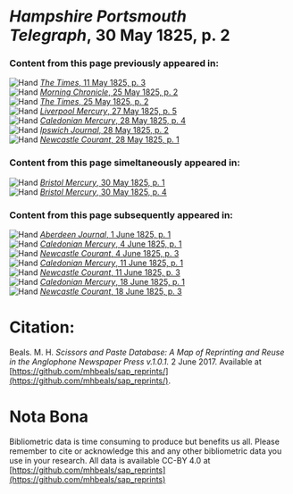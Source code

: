 # *Hampshire Portsmouth Telegraph*, 30 May 1825, p. 2  
  
### Content from this page previously appeared in:  
![Hand](http://scissorsandpaste.net/wp-content/uploads/2017/06/smallhandpointer.png) [*The Times*, 11 May 1825, p. 3](https://mhbeals.github.io/sap_html/The-Times/The-Times-11-May-1825-p-3)  
![Hand](http://scissorsandpaste.net/wp-content/uploads/2017/06/smallhandpointer.png) [*Morning Chronicle*, 25 May 1825, p. 2](https://mhbeals.github.io/sap_html/Morning-Chronicle/Morning-Chronicle-25-May-1825-p-2)  
![Hand](http://scissorsandpaste.net/wp-content/uploads/2017/06/smallhandpointer.png) [*The Times*, 25 May 1825, p. 2](https://mhbeals.github.io/sap_html/The-Times/The-Times-25-May-1825-p-2)  
![Hand](http://scissorsandpaste.net/wp-content/uploads/2017/06/smallhandpointer.png) [*Liverpool Mercury*, 27 May 1825, p. 5](https://mhbeals.github.io/sap_html/Liverpool-Mercury/Liverpool-Mercury-27-May-1825-p-5)  
![Hand](http://scissorsandpaste.net/wp-content/uploads/2017/06/smallhandpointer.png) [*Caledonian Mercury*, 28 May 1825, p. 4](https://mhbeals.github.io/sap_html/Caledonian-Mercury/Caledonian-Mercury-28-May-1825-p-4)  
![Hand](http://scissorsandpaste.net/wp-content/uploads/2017/06/smallhandpointer.png) [*Ipswich Journal*, 28 May 1825, p. 2](https://mhbeals.github.io/sap_html/Ipswich-Journal/Ipswich-Journal-28-May-1825-p-2)  
![Hand](http://scissorsandpaste.net/wp-content/uploads/2017/06/smallhandpointer.png) [*Newcastle Courant*, 28 May 1825, p. 1](https://mhbeals.github.io/sap_html/Newcastle-Courant/Newcastle-Courant-28-May-1825-p-1)  
  
### Content from this page simeltaneously appeared in:  
![Hand](http://scissorsandpaste.net/wp-content/uploads/2017/06/smallhandpointer.png) [*Bristol Mercury*, 30 May 1825, p. 1](https://mhbeals.github.io/sap_html/Bristol-Mercury/Bristol-Mercury-30-May-1825-p-1)  
![Hand](http://scissorsandpaste.net/wp-content/uploads/2017/06/smallhandpointer.png) [*Bristol Mercury*, 30 May 1825, p. 4](https://mhbeals.github.io/sap_html/Bristol-Mercury/Bristol-Mercury-30-May-1825-p-4)  
  
### Content from this page subsequently appeared in:  
![Hand](http://scissorsandpaste.net/wp-content/uploads/2017/06/smallhandpointer.png) [*Aberdeen Journal*, 1 June 1825, p. 1](https://mhbeals.github.io/sap_html/Aberdeen-Journal/Aberdeen-Journal-1-June-1825-p-1)  
![Hand](http://scissorsandpaste.net/wp-content/uploads/2017/06/smallhandpointer.png) [*Caledonian Mercury*, 4 June 1825, p. 1](https://mhbeals.github.io/sap_html/Caledonian-Mercury/Caledonian-Mercury-4-June-1825-p-1)  
![Hand](http://scissorsandpaste.net/wp-content/uploads/2017/06/smallhandpointer.png) [*Newcastle Courant*, 4 June 1825, p. 3](https://mhbeals.github.io/sap_html/Newcastle-Courant/Newcastle-Courant-4-June-1825-p-3)  
![Hand](http://scissorsandpaste.net/wp-content/uploads/2017/06/smallhandpointer.png) [*Caledonian Mercury*, 11 June 1825, p. 1](https://mhbeals.github.io/sap_html/Caledonian-Mercury/Caledonian-Mercury-11-June-1825-p-1)  
![Hand](http://scissorsandpaste.net/wp-content/uploads/2017/06/smallhandpointer.png) [*Newcastle Courant*, 11 June 1825, p. 3](https://mhbeals.github.io/sap_html/Newcastle-Courant/Newcastle-Courant-11-June-1825-p-3)  
![Hand](http://scissorsandpaste.net/wp-content/uploads/2017/06/smallhandpointer.png) [*Caledonian Mercury*, 18 June 1825, p. 1](https://mhbeals.github.io/sap_html/Caledonian-Mercury/Caledonian-Mercury-18-June-1825-p-1)  
![Hand](http://scissorsandpaste.net/wp-content/uploads/2017/06/smallhandpointer.png) [*Newcastle Courant*, 18 June 1825, p. 3](https://mhbeals.github.io/sap_html/Newcastle-Courant/Newcastle-Courant-18-June-1825-p-3)  


# Citation: 

Beals. M. H. *Scissors and Paste Database: A Map of Reprinting and Reuse in the Anglophone Newspaper Press v.1.0.1.* 2 June 2017. Available at [https://github.com/mhbeals/sap_reprints/](https://github.com/mhbeals/sap_reprints/). 

# Nota Bona

Bibliometric data is time consuming to produce but benefits us all. Please remember to cite or acknowledge this and any other bibliometric data you use in your research. All data is available CC-BY 4.0 at [https://github.com/mhbeals/sap_reprints](https://github.com/mhbeals/sap_reprints)